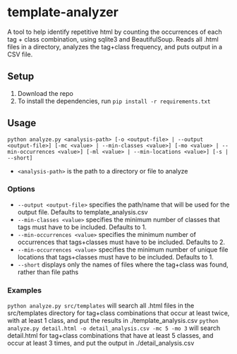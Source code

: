 # template-analyzer
A tool to help identify repetitive html by counting the occurrences of each tag + class combination, using sqlite3 and BeautifulSoup. Reads all .html files in a directory, analyzes the tag+class frequency, and puts output in a CSV file. 

## Setup

1. Download the repo
2. To install the dependencies, run ```pip install -r requirements.txt```

## Usage
```python analyze.py <analysis-path> [-o <output-file> | --output <output-file>] [-mc <value> | --min-classes <value>] [-mo <value> | --min-occurrences <value>] [-ml <value> | --min-locations <value>] [-s | --short] ```

* ```<analysis-path>``` is the path to a directory or file to analyze

### Options
* ```--output <output-file>``` specifies the path/name that will be used for the output file. Defaults to template_analysis.csv
* ```--min-classes <value>``` specifies the minimum number of classes that tags must have to be included. Defaults to 1.
* ```--min-occurrences <value>``` specifies the minimum number of occurrences that tags+classes must have to be included. Defaults to 2.
* ```--min-occurrences <value>``` specifies the minimum number of unique file locations that tags+classes must have to be included. Defaults to 1.
* ```--short``` displays only the names of files where the tag+class was found, rather than file paths

### Examples
```python analyze.py src/templates``` will search all .html files in the src/templates directory for tag+class combinations that occur at least twice, with at least 1 class, and put the results in ./template_analysis.csv
```python analyze.py detail.html -o detail_analysis.csv -mc 5 -mo 3``` will search detail.html for tag+class combinations that have at least 5 classes, and occur at least 3 times, and put the output in ./detail_analysis.csv 